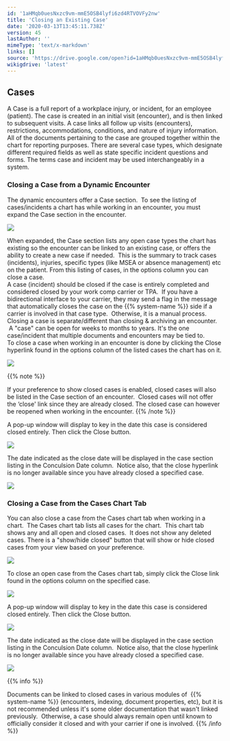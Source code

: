 ```yaml
---
id: '1aHMqb0uesNxzc9vm-mmE5OSB4lyfi6zd4RTVOVFy2nw'
title: 'Closing an Existing Case'
date: '2020-03-13T13:45:11.738Z'
version: 45
lastAuthor: ''
mimeType: 'text/x-markdown'
links: []
source: 'https://drive.google.com/open?id=1aHMqb0uesNxzc9vm-mmE5OSB4lyfi6zd4RTVOVFy2nw'
wikigdrive: 'latest'
---
```

## **Cases**

A Case is a full report of a workplace injury, or incident, for an employee (patient). The case is created in an initial visit (encounter), and is then linked to subsequent visits. A case links all follow up visits (encounters), restrictions, accommodations, conditions, and nature of injury information. All of the documents pertaining to the case are grouped together within the chart for reporting purposes. There are several case types, which designate different required fields as well as state specific incident questions and forms. The terms case and incident may be used interchangeably in a system.

### **Closing a Case from a Dynamic Encounter**

The dynamic encounters offer a Case section.  To see the listing of cases/incidents a chart has while working in an encounter, you must expand the Case section in the encounter.  


![](../closing-an-existing-case.assets/53634e10054f1002bb6009bf2c547b91.png)


When expanded, the Case section lists any open case types the chart has existing so the encounter can be linked to an existing case, or offers the ability to create a new case if needed.  This is the summary to track cases (incidents), injuries, specific types (like MSEA or absence management) etc on the patient. From this listing of cases, in the options column you can close a case.  
A case (incident) should be closed if the case is entirely completed and considered closed by your work comp carrier or TPA.  If you have a bidirectional interface to your carrier, they may send a flag in the message that automatically closes the case on the {{% system-name %}} side if a carrier is involved in that case type.  Otherwise, it is a manual process.  
Closing a case is separate/different than closing & archiving an encounter.  A "case" can be open for weeks to months to years. It's the one case/incident that multiple documents and encounters may be tied to.  
To close a case when working in an encounter is done by clicking the Close hyperlink found in the options column of the listed cases the chart has on it.


![](../closing-an-existing-case.assets/860813d300e806d443b5c4b09e1218ba.png)


{{% note %}}

If your preference to show closed cases is enabled, closed cases will also be listed in the Case section of an encounter.  Closed cases will not offer the ‘close' link since they are already closed. The closed case can however be reopened when working in the encounter.
{{% /note %}}

A pop-up window will display to key in the date this case is considered closed entirely. Then click the Close button.


![](../closing-an-existing-case.assets/320dba5860432224ff0d3311266661de.png)


The date indicated as the close date will be displayed in the case section listing in the Conculsion Date column.  Notice also, that the close hyperlink is no longer available since you have already closed a specified case.


![](../closing-an-existing-case.assets/245c712d3a6b291a124847c942ea7288.png)


### **Closing a Case from the Cases Chart Tab**

You can also close a case from the Cases chart tab when working in a chart.  The Cases chart tab lists all cases for the chart.  This chart tab shows any and all open and closed cases.  It does not show any deleted cases. There is a "show/hide closed" button that will show or hide closed cases from your view based on your preference.


![](../closing-an-existing-case.assets/99ca7c2d5471e766e207d4b30a10f00d.png)


To close an open case from the Cases chart tab, simply click the Close link found in the options column on the specified case.


![](../closing-an-existing-case.assets/01c78062bce038cf6f229046b233c8d4.png)


A pop-up window will display to key in the date this case is considered closed entirely. Then click the Close button.


![](../closing-an-existing-case.assets/320dba5860432224ff0d3311266661de.png)


The date indicated as the close date will be displayed in the case section listing in the Conculsion Date column.  Notice also, that the close hyperlink is no longer available since you have already closed a specified case.


![](../closing-an-existing-case.assets/245c712d3a6b291a124847c942ea7288.png)


{{% info %}}

Documents can be linked to closed cases in various modules of  {{% system-name %}} (encounters, indexing, document properties, etc), but it is not recommended unless it's some older documentation that wasn't linked previously.  Otherwise, a case should always remain open until known to officially consider it closed and with your carrier if one is involved.
{{% /info %}}


